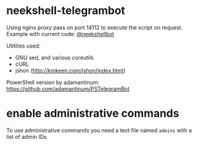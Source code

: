 # neekshell-telegrambot

Using nginx proxy pass on port 14112 to execute the script on request.<br />Example with current code: [@neekshellbot](https://t.me/neekshellbot)

Utilities used:
  - GNU sed, and various coreutils<br />
  - cURL<br />
  - jshon (http://kmkeen.com/jshon/index.html)

PowerShell version by adamantinum: https://github.com/adamantinum/PSTelegramBot

# enable administrative commands
To use administrative commands you need a text file named `admins` with a list of admin IDs
